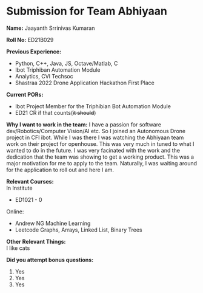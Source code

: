 Submission for Team Abhiyaan
=====================================
<p> <strong>Name:</strong> Jaayanth Srrinivas Kumaran <br>
  
<strong>Roll No:</strong> ED21B029 <br>
  
<strong>Previous Experience:</strong>
 <ul>
  <li>Python, C++, Java, JS, Octave/Matlab, C</li>
  <li>Ibot Triphiban Automation Module</li>
  <li>Analytics, CVI Techsoc</li>
  <li> Shastraa 2022 Drone Application Hackathon First Place </li> 
</ul>

<strong>Current PORs:</strong><br>
 <ul>
  <li>Ibot Project Member for the Triphibian Bot Automation Module</li>
  <li>ED21 CR if that counts(<s>it should</s>) </li>
</ul>

<strong>Why I want to work in the team:</strong>
I have a passion for software dev/Robotics/Computer Vision/AI etc. So I joined an Autonomous Drone project in CFI ibot. While I was there I was watching the Abhiyaan team work on their project for openhouse. This was very much in tuned to what I wanted to do in the future. I was very facinated with the work and the dedication that the team was showing to get a working product. This was a major motivation for me to apply to the team. Naturally, I was waiting around for the application to roll out and here I am.
<br>

<strong>Relevant Courses:</strong><br>
In Institute
<ul>
  <li>ED1021 - 0</li>
</ul>
Online:
 <ul>
  <li>Andrew NG Machine Learning</li>
  <li>Leetcode Graphs, Arrays, Linked List, Binary Trees</li>
</ul>

<strong>Other Relevant Things:</strong><br>
I like cats
 

<strong>Did you attempt bonus questions:</strong>
1. Yes
2. Yes
3. Yes
</p>
